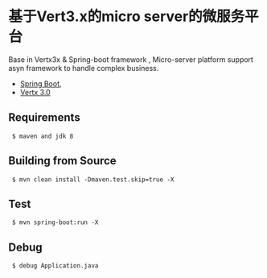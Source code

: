 # 基于Vert3.x的micro server的微服务平台

Base in Vertx3x & Spring-boot framework , Micro-server platform support asyn framework to handle complex business.

- [Spring Boot](http://projects.spring.io/spring-boot/),
- [Vertx 3.0](http://vertx.io/)

## Requirements
     $ maven and jdk 8
    
## Building from Source

     $ mvn clean install -Dmaven.test.skip=true -X
    
## Test
     $ mvn spring-boot:run -X

## Debug
     $ debug Application.java
     

    

